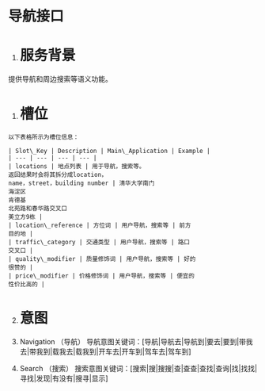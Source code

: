 # 导航接口

1. # 服务背景

  提供导航和周边搜索等语义功能。

  1. # 槽位

    以下表格所示为槽位信息：

    | Slot\_Key | Description | Main\_Application | Example |
    | --- | --- | --- | --- |
    | locations | 地点列表 | 用于导航，搜索等。
    返回结果时会将其拆分成location，
    name，street，building number | 清华大学南门
    海淀区
    肯德基
    北苑路和春华路交叉口
    美立方9栋 |
    | location\_reference | 方位词 | 用户导航，搜索等 | 前方
    目的地 |
    | traffic\_category | 交通类型 | 用户导航，搜索等 | 路口
    交叉口 |
    | quality\_modifier | 质量修饰词 | 用户导航，搜索等 | 好的
    很赞的 |
    | price\_modifier | 价格修饰词 | 用户导航，搜索等 | 便宜的
    性价比高的 |



2. # 意图

  1. Navigation （导航）
    导航意图关键词：\[导航\|导航去\|导航到\|要去\|要到\|带我去\|带我到\|载我去\|载我到\|开车去\|开车到\|驾车去\|驾车到\] 
  2. Search （搜索）
    搜索意图关键词：\[搜索\|搜\|搜搜\|查\|查查\|查找\|查询\|找\|找找\|寻找\|发现\|有没有\|搜寻\|显示\] 


